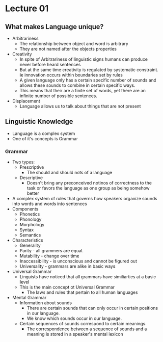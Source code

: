 # Lecture 01

## What makes Language unique?
* Arbitrariness
	* The relationship between object and word is arbitrary
	* They are not named after the objects properties
* Creativity
	* In spite of Arbitrariness of linguistic signs humans can produce never
	  before heard sentences
	* But at the same time creativity is regulated by systematic constraint. ie
	  innovation occurs within boundaries set by rules
	* A given language only has a certain specific number of sounds and allows
	  these sounds to combine in certain specific ways.
	* This means that their are a finite set of words, yet there are an infinite
	  number of possible sentences.
* Displacement
	* Language allows us to talk about things that are not present

## Linguistic Knowledge
* Language is a complex system
* One of it's concepts is Grammar

### Grammar
* Two types:
	* Prescriptive
		* The should and should nots of a language
	* Descriptive
		* Doesn't bring any preconceived notinos of correctness to the task or
		  favors the language as one group as being somehow better
* A complex system of rules that governs how speakers organize sounds into words
  and words into sentences
* Components
	* Phonetics
	* Phonology
	* Morphology
	* Syntax
	* Semantics
* Characteristics
	* Generality
	* Parity - all grammers are equal.
	* Mutability - change over time
	* Inaccessibility - is unconscious and cannot be figured out
	* Universality - grammars are alike in basic ways
* Universal Grammar
	* Linguists have noticed that all grammars have similiarties at a basic
	  level
	* This is the main concept ot Universal Grammar
		* The laws and rules that pertain to all human languages
* Mental Grammar
	* Information about sounds
		* There are certain sounds that can only occur in certain positions in our
		  language.
		* We know which sounds occur in our language.
	* Certain sequences of sounds correspond to certain meanings
		* The correspondence between a sequence of sounds and a meaning is
		  stored in a speaker's mental lexicon
	
